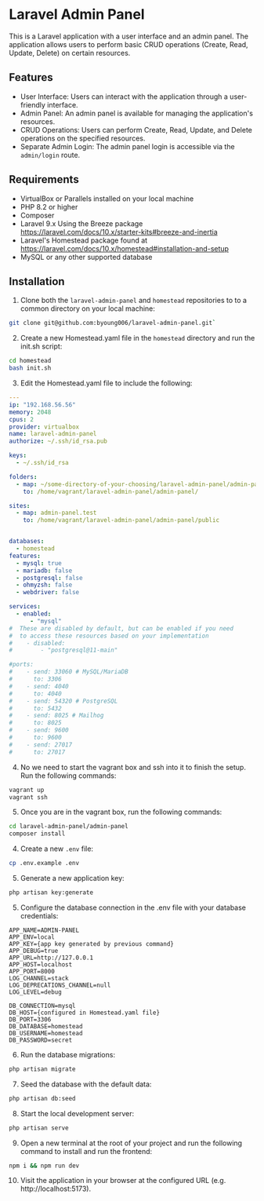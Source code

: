 # Laravel Admin Panel

This is a Laravel application with a user interface and an admin panel. The application allows users to perform basic CRUD operations (Create, Read, Update, Delete) on certain resources.

## Features

- User Interface: Users can interact with the application through a user-friendly interface.
- Admin Panel: An admin panel is available for managing the application's resources.
- CRUD Operations: Users can perform Create, Read, Update, and Delete operations on the specified resources.
- Separate Admin Login: The admin panel login is accessible via the `admin/login` route.

## Requirements
- VirtualBox or Parallels installed on your local machine
- PHP 8.2 or higher
- Composer
- Laravel 9.x Using the Breeze package https://laravel.com/docs/10.x/starter-kits#breeze-and-inertia
- Laravel's Homestead package found at https://laravel.com/docs/10.x/homestead#installation-and-setup 
- MySQL or any other supported database

## Installation

1. Clone both the `laravel-admin-panel` and `homestead` repositories to to a common directory on your local machine:
```bash
git clone git@github.com:byoung006/laravel-admin-panel.git`
```
2. Create a new Homestead.yaml file in the `homestead` directory and run the init.sh script:
```bash 
cd homestead 
bash init.sh
```
3.  Edit the Homestead.yaml file to include the following:
```yaml
---
ip: "192.168.56.56"
memory: 2048
cpus: 2
provider: virtualbox
name: laravel-admin-panel
authorize: ~/.ssh/id_rsa.pub

keys:
  - ~/.ssh/id_rsa

folders:
  - map: ~/some-directory-of-your-choosing/laravel-admin-panel/admin-panel/
    to: /home/vagrant/laravel-admin-panel/admin-panel/

sites:
  - map: admin-panel.test
    to: /home/vagrant/laravel-admin-panel/admin-panel/public


databases:
  - homestead
features:
  - mysql: true
  - mariadb: false
  - postgresql: false
  - ohmyzsh: false
  - webdriver: false

services:
  - enabled:
      - "mysql"
#  These are disabled by default, but can be enabled if you need
#  to access these resources based on your implementation
#    - disabled:
#        - "postgresql@11-main"

#ports:
#    - send: 33060 # MySQL/MariaDB
#      to: 3306
#    - send: 4040
#      to: 4040
#    - send: 54320 # PostgreSQL
#      to: 5432
#    - send: 8025 # Mailhog
#      to: 8025
#    - send: 9600
#      to: 9600
#    - send: 27017
#      to: 27017
```
4. No we need to start the vagrant box and ssh into it to finish the setup. Run the following commands:
```bash
vagrant up
vagrant ssh
```
5. Once you are in the vagrant box, run the following commands:
```bash
cd laravel-admin-panel/admin-panel
composer install
```
4. Create a new `.env` file:
```bash
cp .env.example .env
```
5. Generate a new application key:
```bash
php artisan key:generate
```
5. Configure the database connection in the .env file with your database credentials:

```dotenv
APP_NAME=ADMIN-PANEL
APP_ENV=local
APP_KEY={app key generated by previous command}
APP_DEBUG=true
APP_URL=http://127.0.0.1
APP_HOST=localhost
APP_PORT=8000
LOG_CHANNEL=stack
LOG_DEPRECATIONS_CHANNEL=null
LOG_LEVEL=debug

DB_CONNECTION=mysql
DB_HOST={configured in Homestead.yaml file}
DB_PORT=3306
DB_DATABASE=homestead
DB_USERNAME=homestead
DB_PASSWORD=secret
```
6. Run the database migrations:
```bash
php artisan migrate
```
7. Seed the database with the default data:
```bash
php artisan db:seed
```
8. Start the local development server:
```bash
php artisan serve
```
9. Open a new terminal at the root of your project and run the following command to install and run the frontend:
```bash
npm i && npm run dev
```
10. Visit the application in your browser at the configured URL (e.g. http://localhost:5173).


